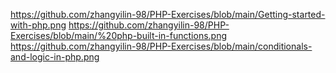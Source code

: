 https://github.com/zhangyilin-98/PHP-Exercises/blob/main/Getting-started-with-php.png
https://github.com/zhangyilin-98/PHP-Exercises/blob/main/%20php-built-in-functions.png
https://github.com/zhangyilin-98/PHP-Exercises/blob/main/conditionals-and-logic-in-php.png
